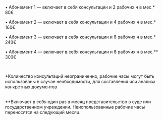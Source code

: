 • Aбонемент 1 — включает в себя консультации и 2 рабочих ч в мес.* <span>80€</span>  

• Абонемент 2 — включает в себя консультации и 4 рабочих ч в мес.* <span>160€</span>  

• Абонемент 3 — включает в себя консультации и 6 рабочих ч в мес.* <span>240€</span>

• Абонемент 4 — включает в себя консультации и 8 рабочих ч в мес.** <span>300€</span>  

<br/>

*Количество консультаций неограниченно, рабочие часы могут быть использованы в случае необходимости, для составления или анализа конкретных документов

<br/>
**Bключает в себя один раз в месяц представительство в суде или государственном учреждении. Неиспользованные рабочие часы переносятся на следующий месяц.
